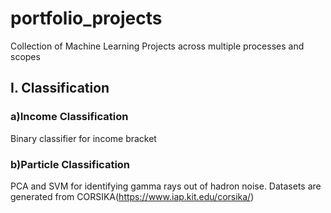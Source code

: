 # portfolio_projects
Collection of Machine Learning Projects across multiple processes and scopes
## I. Classification
 ### a)Income Classification
  Binary classifier for income bracket
 ### b)Particle Classification
  PCA and SVM for identifying gamma rays out of hadron noise. Datasets are generated from CORSIKA(https://www.iap.kit.edu/corsika/)
